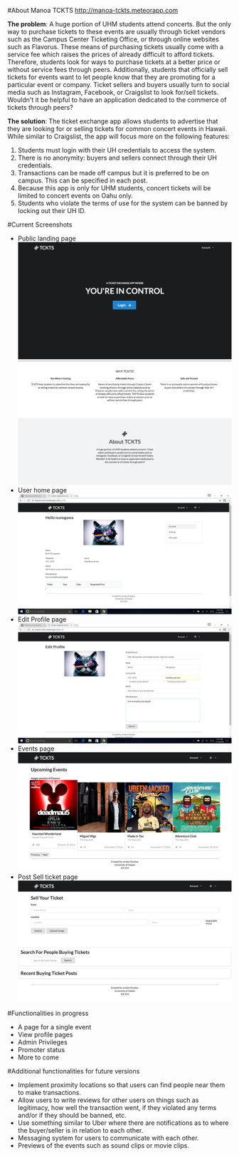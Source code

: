 
#About Manoa TCKTS http://manoa-tckts.meteorapp.com


**The problem**: A huge portion of UHM students attend concerts. But the only way to purchase tickets to these events are usually through ticket vendors such as the Campus Center Ticketing Office, or through online websites such as Flavorus. These means of purchasing tickets usually come with a service fee which raises the prices of already difficult to afford tickets. Therefore, students look for ways to purchase tickets at a better price or without service fees through peers. Additionally, students that officially sell tickets for events want to let people know that they are promoting for a particular event or company. Ticket sellers and buyers usually turn to social media such as Instagram, Facebook, or Craigslist to look for/sell tickets. Wouldn't it be helpful to have an application dedicated to the commerce of tickets through peers? 

**The solution**: The ticket exchange app allows students to advertise that they are looking for or selling tickets for common concert events in Hawaii. While similar to Craigslist, the app will focus more on the following features: 

1. Students must login with their UH credentials to access the system.
2. There is no anonymity: buyers and sellers connect through their UH credentials.
3. Transactions can be made off campus but it is preferred to be on campus. This can be specified in each post.
4. Because this app is only for UHM students, concert tickets will be limited to concert events on Oahu only.
5. Students who violate the terms of use for the system can be banned by locking out their UH ID.

#Current Screenshots

* Public landing page
![alt text](Screenshots/landing1.png)
![alt text](Screenshots/landing2.png)
![alt text](Screenshots/landing3.png)
* User home page
![alt text](Screenshots/updated-profile.png)
* Edit Profile page
![alt text](Screenshots/edit-profile.png)
* Events page
![alt text](Screenshots/events-m1.png)
* Post Sell ticket page
![alt text](Screenshots/sell-m1.png)

#Functionalities in progress
* A page for a single event
* View profile pages
* Admin Privileges
* Promoter status
* More to come

#Additional functionalities for future versions

* Implement proximity locations so that users can find people near them to make transactions. 
* Allow users to write reviews for other users on things such as legitimacy, how well the transaction went, if they violated any terms and/or if they should be banned, etc. 
* Use something similar to Uber where there are notifications as to where the buyer/seller is in relation to each other.
* Messaging system for users to communicate with each other.
* Previews of the events such as sound clips or movie clips.
